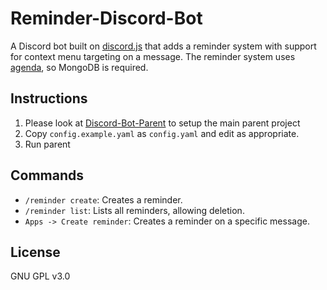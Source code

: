 # Reminder-Discord-Bot

A Discord bot built on [discord.js](https://discord.js.org/) that adds a reminder system with support for context menu targeting on a message. The reminder system uses [agenda](https://github.com/agenda/agenda), so MongoDB is required.

## Instructions

1. Please look at [Discord-Bot-Parent](https://github.com/elliot-gh/Discord-Bot-Parent) to setup the main parent project
2. Copy `config.example.yaml` as `config.yaml` and edit as appropriate.
3. Run parent

## Commands

- `/reminder create`: Creates a reminder.
- `/reminder list`: Lists all reminders, allowing deletion.
- `Apps -> Create reminder`: Creates a reminder on a specific message.

## License

GNU GPL v3.0
